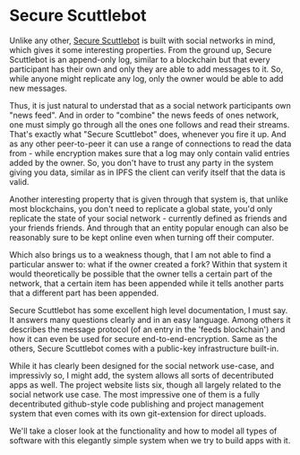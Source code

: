# Secure Scuttlebot

Unlike any other, [Secure Scuttlebot](https://scuttlebot.io) is built with social networks in mind, which gives it some interesting properties. From the ground up, Secure Scuttlebot is an append-only log, similar to a blockchain but that every participant has their own and only they are able to add messages to it. So, while anyone might replicate any log, only the owner would be able to add new messages.

Thus, it is just natural to understad that as a social network participants own "news feed". And in order to "combine" the news feeds of ones network, one must simply go through all the ones one follows and read their streams. That's exactly what "Secure Scuttlebot" does, whenever you fire it up. And as any other peer-to-peer it can use a range of connections to read the data from - while encryption makes sure that a log may only contain valid entries added by the owner. So, you don't have to trust any party in the system giving you data, similar as in IPFS the client can verify itself that the data is valid.

Another interesting property that is given through that system is, that unlike most blockchains, you don't need to replicate a global state, you'd only replicate the state of your social network - currently defined as friends and your friends friends. And through that an entity popular enough can also be reasonably sure to be kept online even when turning off their computer.

Which also brings us to a weakness though, that I am not able to find a particular answer to: what if the owner created a fork? Within that system it would theoretically be possible that the owner tells a certain part of the network, that a certain item has been appended while it tells another parts that a different part has been appended. 

Secure Scuttlebot has some excellent high level documentation, I must say. It answers many questions clearly and in an easy language. Among others it describes the message protocol (of an entry in the 'feeds blockchain') and how it can even be used for secure end-to-end-encryption. Same as the others, Secure Scuttlebot comes with a public-key infrastructure built-in.

While it has clearly been designed for the social network use-case, and impressivly so, I might add, the system allows all sorts of decentributed apps as well. The project website lists six, though all largely related to the social network use case. The most impressive one of them is a fully decentributed github-style code publishing and project management system that even comes with its own git-extension for direct uploads.

We'll take a closer look at the functionality and how to model all types of software with this elegantly simple system when we try to build apps with it.